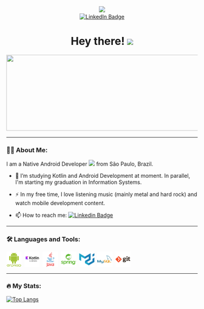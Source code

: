 <div id="header" align="center">
  <img src="https://media4.giphy.com/media/llarwdtFqG63IlqUR1/giphy.gif" width="100"/>

<div id="badges">
  <a href="https://linkedin.com/in/patrickviolin">
    <img src="https://img.shields.io/badge/LinkedIn-blue?style=for-the-badge&logo=linkedin&logoColor=white" alt="LinkedIn Badge"/>
  </a>
</div>

<h1>
  Hey there!
  <img src="https://media.giphy.com/media/hvRJCLFzcasrR4ia7z/giphy.gif" width="30px"/>
</h1>
</div>

<div align="center">
  <img src="https://media4.giphy.com/media/10zxDv7Hv5RF9C/giphy.gif" width="750" height="200"/>
</div>

---

### :man_technologist: About Me:

I am a Native Android Developer <img src="https://media.giphy.com/media/WUlplcMpOCEmTGBtBW/giphy.gif" width="30"> from São Paulo, Brazil.

- :telescope: I’m studying Kotlin and Android Development at moment. In parallel, I'm starting my graduation in Information Systems.

- :zap: In my free time, I love listening music (mainly metal and hard rock) and watch mobile development content.

- :mailbox: How to reach me: [![Linkedin Badge](https://img.shields.io/badge/-Patrick%20Violin-blue?style=flat&logo=Linkedin&logoColor=white)](https://linkedin.com/in/patrickviolin)

---

### :hammer_and_wrench: Languages and Tools:

<div>
  <img src="https://github.com/devicons/devicon/blob/master/icons/android/android-plain-wordmark.svg" title="Android" alt="Android" width="40" height="40"/>&nbsp;
  <img src="https://github.com/devicons/devicon/blob/master/icons/kotlin/kotlin-original-wordmark.svg" title="Kotlin" alt="Kotlin" width="40" height="40"/>&nbsp;
  <img src="https://github.com/devicons/devicon/blob/master/icons/java/java-original-wordmark.svg" title="Java" alt="Java" width="40" height="40"/>&nbsp;
  <img src="https://github.com/devicons/devicon/blob/master/icons/spring/spring-original-wordmark.svg" title="Spring" alt="Spring" width="40" height="40"/>&nbsp;
  <img src="https://github.com/devicons/devicon/blob/master/icons/materialui/materialui-original.svg" title="Material UI" alt="Material UI" width="40" height="40"/>&nbsp;
  <img src="https://github.com/devicons/devicon/blob/master/icons/mysql/mysql-original-wordmark.svg" title="MySQL"  alt="MySQL" width="40" height="40"/>&nbsp;
  <img src="https://github.com/devicons/devicon/blob/master/icons/git/git-original-wordmark.svg" title="Git" **alt="Git" width="40" height="40"/>
</div>

---

### :fire: My Stats:

[![Top Langs](https://github-readme-stats.vercel.app/api/top-langs/?username=patrick-jk&layout=compact&theme=vision-friendly-dark)]()

